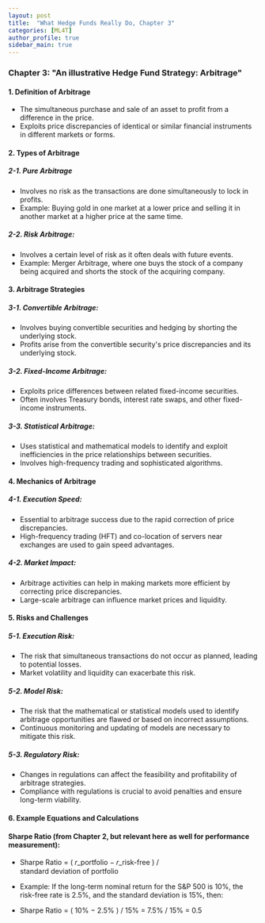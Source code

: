 ```yaml
---
layout: post
title:  "What Hedge Funds Really Do, Chapter 3"
categories: [ML4T]
author_profile: true
sidebar_main: true
---
```


### Chapter 3: "An illustrative Hedge Fund Strategy: Arbitrage"

  
#### 1. Definition of Arbitrage
- The simultaneous purchase and sale of an asset to profit from a difference in the price.
- Exploits price discrepancies of identical or similar financial instruments in different markets or forms.


#### 2. Types of Arbitrage

##### 2-1. Pure Arbitrage
* Involves no risk as the transactions are done simultaneously to lock in profits.
* Example: Buying gold in one market at a lower price and selling it in another market at a higher price at the same time.

##### 2-2. Risk Arbitrage:
* Involves a certain level of risk as it often deals with future events.
* Example: Merger Arbitrage, where one buys the stock of a company being acquired and shorts the stock of the acquiring company.


#### 3. Arbitrage Strategies

##### 3-1. Convertible Arbitrage:
* Involves buying convertible securities and hedging by shorting the underlying stock.
* Profits arise from the convertible security's price discrepancies and its underlying stock.

##### 3-2. Fixed-Income Arbitrage:
* Exploits price differences between related fixed-income securities.
* Often involves Treasury bonds, interest rate swaps, and other fixed-income instruments.

##### 3-3. Statistical Arbitrage:
* Uses statistical and mathematical models to identify and exploit inefficiencies in the price relationships between securities.
* Involves high-frequency trading and sophisticated algorithms.


#### 4. Mechanics of Arbitrage

##### 4-1. Execution Speed:
* Essential to arbitrage success due to the rapid correction of price discrepancies.
* High-frequency trading (HFT) and co-location of servers near exchanges are used to gain speed advantages.

##### 4-2. Market Impact:
* Arbitrage activities can help in making markets more efficient by correcting price discrepancies.
* Large-scale arbitrage can influence market prices and liquidity.


#### 5. Risks and Challenges

##### 5-1. Execution Risk:
* The risk that simultaneous transactions do not occur as planned, leading to potential losses.
* Market volatility and liquidity can exacerbate this risk.

##### 5-2. Model Risk:
* The risk that the mathematical or statistical models used to identify arbitrage opportunities are flawed or based on incorrect assumptions.
* Continuous monitoring and updating of models are necessary to mitigate this risk.

##### 5-3. Regulatory Risk:
* Changes in regulations can affect the feasibility and profitability of arbitrage strategies.
* Compliance with regulations is crucial to avoid penalties and ensure long-term viability.


#### 6. Example Equations and Calculations

#### Sharpe Ratio (from Chapter 2, but relevant here as well for performance measurement):

* Sharpe Ratio = ( 𝑟_portfolio − 𝑟_risk-free ) / standard deviation of portfolio
* Example: If the long-term nominal return for the S&P 500 is 10%, the risk-free rate is 2.5%, and the standard deviation is 15%, then:

* Sharpe Ratio = ( 10% − 2.5% ) / 15% = 7.5% / 15% = 0.5
